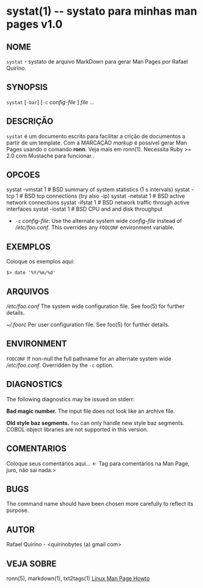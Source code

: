 systat(1) -- systato para minhas man pages v1.0
===============================================

NOME
----

`systat` - systato de arquivo MarkDown para gerar Man Pages por Rafael Quirino.

SYNOPSIS
--------

`systat` [`-bar`] [`-c` *config-file* ] *file* ...

DESCRIÇÃO
---------

`systat` é um documento escrito para facilitar a crição de documentos a partir de um template.
Com a MARCAÇÃO *markup* é possível gerar Man Pages usando o comando **ronn**. Veja mais em ronn(1).
Necessita Ruby >= 2.0 com Mustache para funcionar..

OPCOES
------

systat -vmstat 1 # BSD summary of system statistics (1 s intervals)
systat -tcp 1 # BSD tcp connections (try also -ip)
systat -netstat 1 # BSD active network connections
systat -ifstat 1 # BSD network traffic through active interfaces
systat -iostat 1 # BSD CPU and and disk throughput

* `-c` *config-file*:
  Use the alternate system wide *config-file* instead of */etc/foo.conf*. This
  overrides any `FOOCONF` environment variable.

EXEMPLOS
--------

Coloque os exemplos aqui:

   `$> date '%Y/%m/%d'`


ARQUIVOS
--------


*/etc/foo.conf*
  The system wide configuration file. See foo(5) for further details.

*~/.foorc*
  Per user configuration file. See foo(5) for further details.

ENVIRONMENT
-----------

`FOOCONF`
  If non-null the full pathname for an alternate system wide */etc/foo.conf*.
  Overridden by the `-c` option.

DIAGNOSTICS
-----------

The following diagnostics may be issued on stderr:

**Bad magic number.**
  The input file does not look like an archive file.

**Old style baz segments.**
  `foo` can only handle new style baz segments. COBOL object libraries are not
  supported in this version.

COMENTARIOS
-----------

Coloque seus comentários aqui...
<- Tag para comentários na Man Page, juro, não sai nada.>

BUGS
----

The command name should have been chosen more carefully to reflect its
purpose.

AUTOR
-----

Rafael Quirino - <quirinobytes (a) gmail com>

VEJA SOBRE
----------

ronn(5), markdown(1), txt2tags(1) [Linux Man Page Howto](
http://www.schweikhardt.net/man_page_howto.html)
